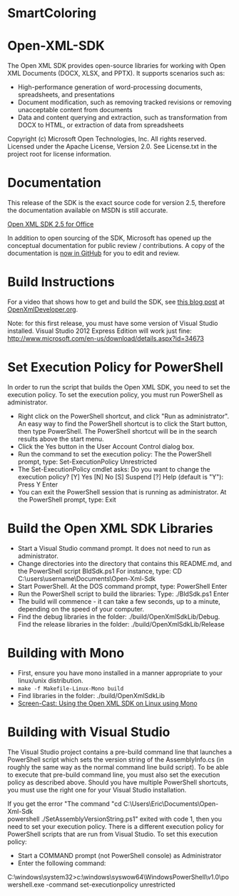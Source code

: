 # SmartColoring
Open-XML-SDK
============
The Open XML SDK provides open-source libraries for working with Open XML
Documents (DOCX, XLSX, and PPTX).  It supports scenarios such as:
- High-performance generation of word-processing documents, spreadsheets,
  and presentations
- Document modification, such as removing tracked revisions or removing
  unacceptable content from documents
- Data and content querying and extraction, such as transformation from
  DOCX to HTML, or extraction of data from spreadsheets

Copyright (c) Microsoft Open Technologies, Inc.  All rights reserved.
Licensed under the Apache License, Version 2.0.
See License.txt in the project root for license information.

Documentation
=============

This release of the SDK is the exact source code for version 2.5, therefore
the documentation available on MSDN is still accurate.

[Open XML SDK 2.5 for Office](http://msdn.microsoft.com/en-us/library/office/bb448854.aspx)

In addition to open sourcing of the SDK, Microsoft has opened up the
conceptual documentation for public review / contributions.  A copy of
the documentation is [now in GitHub](https://github.com/OfficeDev/office-content) for you to edit and review.

Build Instructions
==================

For a video that shows how to get and build the SDK, see [this blog post](http://openxmldeveloper.org/blog/b/openxmldeveloper/archive/2014/06/25/the-open-xml-sdk-is-now-open-source.aspx)
at [OpenXmlDeveloper.org](http://OpenXmlDeveloper.org).

Note: for this first release, you must have some version of Visual Studio
installed.  Visual Studio 2012 Express Edition will work just fine:
http://www.microsoft.com/en-us/download/details.aspx?id=34673

Set Execution Policy for PowerShell
===================================
In order to run the script that builds the Open XML SDK, you need to set
the execution policy.  To set the execution policy, you must run
PowerShell as administrator.
- Right click on the PowerShell shortcut, and click "Run as administrator".
An easy way to find the PowerShell shortcut is to click the Start
button, then type PowerShell.  The PowerShell shortcut will be in the
search results above the start menu.
- Click the Yes button in the User Account Control dialog box.
- Run the command to set the execution policy:
The the PowerShell prompt, type:
Set-ExecutionPolicy Unrestricted<Enter>
- The Set-ExecutionPolicy cmdlet asks:
Do you want to change the execution policy?
[Y] Yes  [N] No  [S] Suspend  [?] Help (default is "Y"):
Press Y Enter
- You can exit the PowerShell session that is running as administrator.
At the PowerShell prompt, type: Exit

Build the Open XML SDK Libraries
================================
- Start a Visual Studio command prompt.  It does not need to run as
administrator.
- Change directories into the directory that contains this README.md,
and the PowerShell script BldSdk.ps1
For instance, type:
CD C:\users\username\Documents\Open-Xml-Sdk<Enter>
- Start PowerShell.
At the DOS command prompt, type: PowerShell Enter
- Run the PowerShell script to build the libraries:
Type: ./BldSdk.ps1 Enter
- The build will commence - it can take a few seconds, up to a minute,
depending on the speed of your computer.
- Find the debug libraries in the folder: ./build/OpenXmlSdkLib/Debug.
Find the release libraries in the folder: ./build/OpenXmlSdkLib/Release

Building with Mono
=================
- First, ensure you have mono installed in a manner appropriate to your linux/unix distribution.
- `make -f Makefile-Linux-Mono build`
- Find libraries in the folder: ./build/OpenXmlSdkLib
- [Screen-Cast: Using the Open XML SDK on Linux using Mono](http://openxmldeveloper.org/blog/b/openxmldeveloper/archive/2014/07/03/screen-cast-using-open-xml-sdk-on-linux-using-mono.aspx)

Building with Visual Studio
===========================
The Visual Studio project contains a pre-build command line that launches a
PowerShell script which sets the version string of the AssemblyInfo.cs (in
roughly the same way as the normal command line build script). To be able
to execute that pre-build command line, you must also set the execution policy
as described above. Should you have multiple PowerShell shortcuts, you must
use the right one for your Visual Studio installation.


If you get the error "The command "cd C:\Users\Eric\Documents\Open-Xml-Sdk\
powershell ./SetAssemblyVersionString.ps1" exited with code 1, then you need
to set your execution policy.  There is a different execution policy for PowerShell
scripts that are run from Visual Studio.  To set this execution policy:

- Start a COMMAND prompt (not PowerShell console) as Administrator
- Enter the following command:

C:\windows\system32>c:\windows\syswow64\WindowsPowerShell\v1.0\powershell.exe -command set-executionpolicy unrestricted

